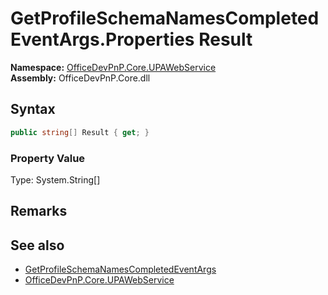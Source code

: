 # GetProfileSchemaNamesCompletedEventArgs.Properties Result
  

**Namespace:** [OfficeDevPnP.Core.UPAWebService](OfficeDevPnP.Core.UPAWebService.md)  
**Assembly:** OfficeDevPnP.Core.dll  
## Syntax
```C#
public string[] Result { get; }
```

### Property Value
Type: System.String[]  

## Remarks 

## See also
- [GetProfileSchemaNamesCompletedEventArgs](OfficeDevPnP.Core.UPAWebService.GetProfileSchemaNamesCompletedEventArgs.md) 
- [OfficeDevPnP.Core.UPAWebService](OfficeDevPnP.Core.UPAWebService.md)
